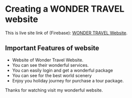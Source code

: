 # Creating a WONDER TRAVEL website

This is live site link of (Firebase):  [WONDER TRAVEL Website](https://medical-care-a1679.web.app/).

## Important Features of website
<ul>
    <li>Website of Wonder Travel Website.</li>
    <li>You can see their wonderful services.</li>
    <li>You can easily login and get a wonderful package</li>
    <li>You can see for the best world scenery</li>
    <li>Enjoy you holiday journey for purchase a tour package.</li>
</ul>

Thanks for watching visit my wonderful website.